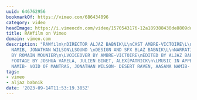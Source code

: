 ```yaml
---
uuid: 646762956
bookmarkOf: https://vimeo.com/686434096
category: video
headImage: https://i.vimeocdn.com/video/1570543176-12a189388430de8809dd4cb7c11050c2bd089b8eab0a1ddad18ad6c394433bbd-d_295x166
title: RAWfilm on Vimeo
domain: vimeo.com
description: "RAWfilm\nDIRECTOR ALJAZ BABNIK\L\nCAST AMBRE-VICTOIRE\L\nMUSIC AASANA
  NAMIB, JONATHAN WILSON\LSOUND \nDESIGN AND SFX BLAZ BABNIK\L\nNARRATIVE WRITTEN
  BY ROMAIN MOUNIER\n\LVOICEOVER BY AMBRE-VICTOIRE\nEDITED BY ALJAZ BABNIK\n\LADDITIONAL
  FOOTAGE BY JOSHUA VARELA, JULIEN BINET, ALEX[PATRICK\n\LMUSIC IN APPEARENCE AASANA
  NAMIB- VOID OF MANTRAS, JONATHAN WILSON- DESERT RAVEN, AASANA NAMIB- YEWHARP"
tags:
- vimeo
- aljaz babnik
date: '2023-09-14T11:53:19.385Z'
---
```



